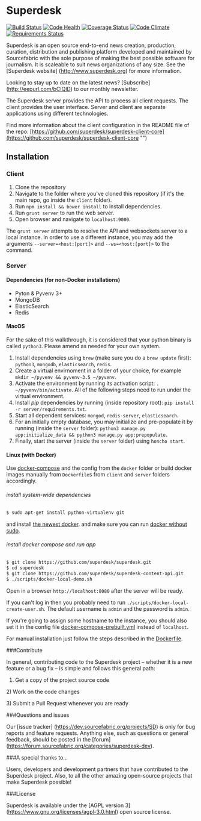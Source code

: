 # Superdesk
[![Build Status](https://travis-ci.org/superdesk/superdesk.png?branch=master)](https://travis-ci.org/superdesk/superdesk)
[![Code Health](https://landscape.io/github/superdesk/superdesk/master/landscape.svg?style=flat)](https://landscape.io/github/superdesk/superdesk/master)
[![Coverage Status](https://coveralls.io/repos/superdesk/superdesk/badge.svg)](https://coveralls.io/r/superdesk/superdesk)
[![Code Climate](https://codeclimate.com/github/superdesk/superdesk/badges/gpa.svg)](https://codeclimate.com/github/superdesk/superdesk)
[![Requirements Status](https://requires.io/github/superdesk/superdesk/requirements.svg?branch=master)](https://requires.io/github/superdesk/superdesk/requirements/?branch=master)

Superdesk is an open source end-to-end news creation, production, curation,
distribution and publishing platform developed and maintained by Sourcefabric
with the sole purpose of making the best possible software for journalism. It
is scaleable to suit news organizations of any size. See the [Superdesk website] (http://www.superdesk.org) for more information.

Looking to stay up to date on the latest news? [Subscribe] (http://eepurl.com/bClQlD) to our monthly newsletter. 

The Superdesk server provides the API to process all client requests. The client 
provides the user interface. Server and client are separate applications using 
different technologies.

Find more information about the client configuration in the README file of the repo:
[https://github.com/superdesk/superdesk-client-core](https://github.com/superdesk/superdesk-client-core "") 

## Installation

### Client

1. Clone the repository
2. Navigate to the folder where you've cloned this repository (if it's the main repo, go inside the `client` folder).
3. Run `npm install && bower install` to install dependencies.
4. Run `grunt server` to run the web server.
5. Open browser and navigate to `localhost:9000`.

The `grunt server` attempts to resolve the API and websockets server to a local instance. In order to use a different instance, you may add the arguments `--server=<host:[port]>` and `--ws=<host:[port]>` to the command.

### Server

#### Dependencies (for non-Docker installations)

* Pyton & Pyvenv 3+
* MongoDB
* ElasticSearch
* Redis

#### MacOS

For the sake of this walkthrough, it is considered that your python binary is called `python3`. Please amend as needed for your own system.

1. Install dependencies using `brew` (make sure you do a `brew update` first): `python3`, `mongodb`, `elasticsearch`, `redis`.
2. Create a virtual envirnoment in a folder of your choice, for example `mkdir ~/pyvenv && pyvenv-3.5 ~/pyvenv`.
3. Activate the environment by running its activation script: `. ~/pyvenv/bin/activate`. All of the following steps need to run under the virtual environment.
4. Install _pip_ dependencies by running (inside repository root): `pip install -r server/requirements.txt`.
5. Start all dependent services: `mongod`, `redis-server`, `elasticsearch`.
6. For an initially empty database, you may initialize and pre-populate it by running (inside the `server` folder): `python3 manage.py app:initialize_data && python3 manage.py app:prepopulate`.
7. Finally, start the server (inside the `server` folder) using `honcho start`.

#### Linux (with Docker)

Use [docker-compose](http://docs.docker.com/compose/ "") and the config from the `docker` folder or build docker images manually from `Dockerfile`s from `client` and `server` folders accordingly.

###### install system-wide dependencies

```sh
$ sudo apt-get install python-virtualenv git
```
and install [the newest docker](https://docs.docker.com/installation/).
and make sure you can run [docker without sudo](http://askubuntu.com/questions/477551/how-can-i-use-docker-without-sudo).


###### install docker compose and run app

```sh
$ git clone https://github.com/superdesk/superdesk.git
$ cd superdesk
$ git clone https://github.com/superdesk/superdesk-content-api.git
$ ./scripts/docker-local-demo.sh
```

Open in a browser `http://localhost:8080` after the server will be ready.

If you can't log in then you probably need to run `./scripts/docker-local-create-user.sh`. The default username is `admin` and the password is `admin`.

If you're going to assign some hostname to the instance, you should also set it in the config file [docker-compose-prebuilt.yml](./docker/docker-compose-prebuilt.yml) instead of `localhost`.

For manual installation just follow the steps described in the [Dockerfile](./Dockerfile).

###Contribute

In general, contributing code to the Superdesk project – whether it is a new feature or a bug fix – is simple and follows this general path:

1) Get a copy of the project source code 
<P>2) Work on the code changes</P>
<P>3) Submit a Pull Request whenever you are ready</P>

###Questions and issues

Our [issue tracker] (https://dev.sourcefabric.org/projects/SD) is only for bug reports and feature requests. Anything else, such as questions or general feedback, should be posted in the [forum] (https://forum.sourcefabric.org/categories/superdesk-dev).

###A special thanks to...

Users, developers and development partners that have contributed to the Superdesk project. Also, to all the other amazing open-source projects that make Superdesk possible!

###License

Superdesk is available under the [AGPL version 3] (https://www.gnu.org/licenses/agpl-3.0.html) open source license.
